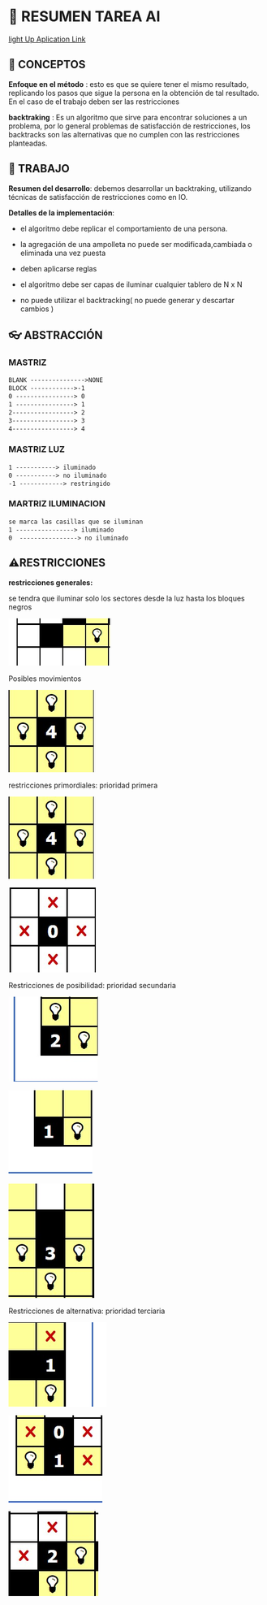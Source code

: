 # 🧠 RESUMEN TAREA AI
[light Up Aplication Link](https://es.puzzle-light-up.com/)

## 			📄 CONCEPTOS

**Enfoque en el método** : esto es que se quiere tener el mismo resultado, replicando los pasos que sigue la persona en la obtención de tal resultado. En el caso de el trabajo deben ser las restricciones

**backtraking** : Es un algoritmo que sirve para encontrar soluciones a un problema, por lo general problemas de satisfacción de restricciones, los backtracks son las alternativas que no cumplen con las restricciones planteadas.

## 			📖 TRABAJO

**Resumen del desarrollo**: debemos desarrollar un backtraking, utilizando técnicas de satisfacción de restricciones como en IO.

**Detalles de la implementación**: 

- el algoritmo debe replicar el comportamiento de una persona.

- la agregación de una ampolleta no puede ser modificada,cambiada o eliminada una vez puesta

- deben aplicarse reglas

- el algoritmo debe ser capas de iluminar cualquier tablero de N x N

- no puede utilizar el backtracking( no puede generar y descartar cambios )


## 👓 ABSTRACCIÓN

### MASTRIZ

    BLANK --------------->NONE
    BLOCK ------------>-1
    0 ----------------> 0
    1 ----------------> 1
    2-----------------> 2
    3-----------------> 3
    4-----------------> 4

### MASTRIZ LUZ

	1 -----------> iluminado
	0 -----------> no iluminado
	-1 ------------> restringido

### MARTRIZ ILUMINACION

    se marca las casillas que se iluminan
    1 ----------------> iluminado
    0  ----------------> no iluminado


## ⚠️RESTRICCIONES  

**restricciones generales:** 

se tendra que iluminar solo los sectores desde la luz hasta los bloques negros

![restricGeneral](imgs/restricGeneral.jpg)

Posibles movimientos

![PosibleMov](imgs/PosibleMov.jpg)

restricciones primordiales: prioridad primera



![PosibleMov](imgs/PosibleMov.jpg)

![Restriccion1](imgs/Restriccion1.jpg)



Restricciones de posibilidad: prioridad secundaria

![Restriccion2](imgs/Restriccion2.jpg)



![Restriccion3](imgs/Restriccion3.jpg)

![Restriccion4](imgs/Restriccion4.jpg)

Restricciones de alternativa: prioridad terciaria

![Restriccion5](imgs/Restriccion5.jpg)

![Restriccion6](imgs/Restriccion6.jpg)

![Restriccion7](imgs/Restriccion7.jpg)

